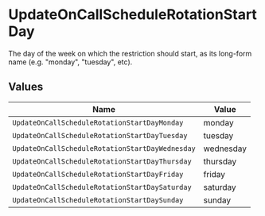 # UpdateOnCallScheduleRotationStartDay

The day of the week on which the restriction should start, as its long-form name (e.g. "monday", "tuesday", etc).


## Values

| Name                                            | Value                                           |
| ----------------------------------------------- | ----------------------------------------------- |
| `UpdateOnCallScheduleRotationStartDayMonday`    | monday                                          |
| `UpdateOnCallScheduleRotationStartDayTuesday`   | tuesday                                         |
| `UpdateOnCallScheduleRotationStartDayWednesday` | wednesday                                       |
| `UpdateOnCallScheduleRotationStartDayThursday`  | thursday                                        |
| `UpdateOnCallScheduleRotationStartDayFriday`    | friday                                          |
| `UpdateOnCallScheduleRotationStartDaySaturday`  | saturday                                        |
| `UpdateOnCallScheduleRotationStartDaySunday`    | sunday                                          |